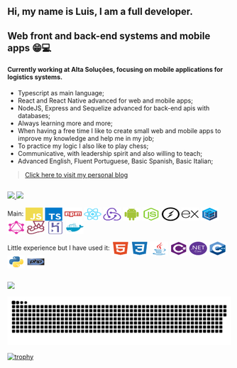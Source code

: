 ## Hi, my name is Luis, I am a full developer. 
## Web front and back-end systems and mobile apps 😁💻
#### Currently working at Alta Soluções, focusing on mobile applications for logistics systems.

- Typescript as main language;
- React and React Native advanced for web and mobile apps;
- NodeJS, Express and Sequelize advanced for back-end apis with databases;
- Always learning more and more;
- When having a free time I like to create small web and mobile apps to improve my knowledge and help me in my job;
- To practice my logic I also like to play chess;
- Communicative, with leadership spirit and also willing to teach;
- Advanced English, Fluent Portuguese, Basic Spanish, Basic Italian;

> [Click here to visit my personal blog](https://kiwicodemaster.gatsbyjs.io/)

##

 <div>
  <a href="https://github.com/luiys">
  <img height="180em" src="https://github-readme-stats.vercel.app/api?username=luiys&show_icons=true&theme=synthwave&include_all_commits=true&count_private=true"/>
  <img height="180em" src="https://github-readme-stats.vercel.app/api/top-langs/?username=luiys&layout=compact&langs_count=7&theme=synthwave"/>
 </a>
</div>
  
  <div style="display: inline_block"><br>
   <span>Main: </span>
    <img align="center" alt="LG-Js" height="30" width="40" src="https://raw.githubusercontent.com/devicons/devicon/master/icons/javascript/javascript-plain.svg">
    <img align="center" alt="LG-Ts" height="30" width="40" src="https://raw.githubusercontent.com/devicons/devicon/master/icons/typescript/typescript-plain.svg">
    <img align="center" alt="LG-NPM" height="30" width="40" src="https://raw.githubusercontent.com/devicons/devicon/master/icons/npm/npm-original-wordmark.svg">
    <img align="center" alt="LG-React" height="30" width="40" src="https://raw.githubusercontent.com/devicons/devicon/master/icons/react/react-original.svg">
    <img align="center" alt="LG-Redux" height="30" width="40" src="https://raw.githubusercontent.com/devicons/devicon/master/icons/redux/redux-original.svg">
    <img align="center" alt="LG-Android" height="30" width="40" src="https://raw.githubusercontent.com/devicons/devicon/master/icons/android/android-plain.svg">
    <img align="center" alt="LG-Node" height="30" width="40" src="https://raw.githubusercontent.com/devicons/devicon/master/icons/nodejs/nodejs-plain.svg">
    <img align="center" alt="LG-SocketIO" height="30" width="40" src="https://raw.githubusercontent.com/devicons/devicon/master/icons/socketio/socketio-original.svg">
    <img align="center" alt="LG-Express" height="30" width="40" src="https://raw.githubusercontent.com/devicons/devicon/master/icons/express/express-original.svg">
    <img align="center" alt="LG-Sequelize" height="30" width="40" src="https://raw.githubusercontent.com/devicons/devicon/master/icons/sequelize/sequelize-original.svg">
    <img align="center" alt="LG-Graphql" height="30" width="40" src="https://raw.githubusercontent.com/devicons/devicon/master/icons/graphql/graphql-plain.svg">
    <img align="center" alt="LG-jest" height="30" width="40" src="https://raw.githubusercontent.com/devicons/devicon/master/icons/jest/jest-plain.svg">
    <img align="center" alt="LG-heroku" height="30" width="40" src="https://raw.githubusercontent.com/devicons/devicon/master/icons/heroku/heroku-original.svg">
    <img align="center" alt="LG-Docker" height="30" width="40" src="https://raw.githubusercontent.com/devicons/devicon/master/icons/docker/docker-plain.svg">
  </div>
 <div style="display: inline_block"><br>
 <span>Little experience but I have used it: </span>
    <img align="center" alt="LG-HTML" height="30" width="40" src="https://raw.githubusercontent.com/devicons/devicon/master/icons/html5/html5-plain.svg">
    <img align="center" alt="LG-CSS" height="30" width="40" src="https://raw.githubusercontent.com/devicons/devicon/master/icons/css3/css3-plain.svg">
    <img align="center" alt="LG-Java" height="30" width="40" src="https://raw.githubusercontent.com/devicons/devicon/master/icons/java/java-original.svg">
    <img align="center" alt="LG-C#" height="30" width="40" src="https://raw.githubusercontent.com/devicons/devicon/master/icons/csharp/csharp-plain.svg">
    <img align="center" alt="LG-dotnetcore" height="30" width="40" src="https://raw.githubusercontent.com/devicons/devicon/master/icons/dotnetcore/dotnetcore-original.svg">
    <img align="center" alt="LG-cplusplus" height="30" width="40" src="https://raw.githubusercontent.com/devicons/devicon/master/icons/cplusplus/cplusplus-original.svg">
    <img align="center" alt="LG-python" height="30" width="40" src="https://raw.githubusercontent.com/devicons/devicon/master/icons/python/python-original.svg">
    <img align="center" alt="LG-php" height="30" width="40" src="https://raw.githubusercontent.com/devicons/devicon/master/icons/php/php-original.svg">
  </div>
  
  ##
 
  <div>
    <a href = "mailto:luis.feitoza@altasolucoes.com.br"><img src="https://img.shields.io/badge/-Gmail-%23333?style=for-the-badge&logo=gmail&logoColor=red" target="_blank"></a>
    
   ![Snake animation](https://github.com/luiys/luiys/blob/output/github-contribution-grid-snake.svg)

   [![trophy](https://github-profile-trophy.vercel.app/?username=luiys&theme=dracula)](https://github.com/luiys/github-profile-trophy)
   
  </div>
   
